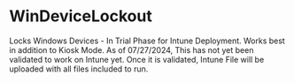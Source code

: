 # WinDeviceLockout
Locks Windows Devices - In Trial Phase for Intune Deployment. Works best in addition to Kiosk Mode. 
As of 07/27/2024, This has not yet been validated to work on Intune yet. Once it is validated, Intune File will be uploaded with all files included to run. 
